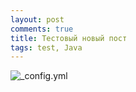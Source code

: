 ```yaml
---
layout: post
comments: true
title: Тестовый новый пост
tags: test, Java
---
```


![_config.yml](https://v1.std3.ru/f2/0c/1460704310-f20c18cbd0a3a8cba9a4085c4efc7682.gif)
